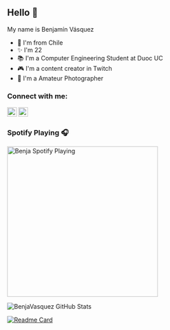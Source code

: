 ## Hello 👋

My name is Benjamín Vásquez
- 📍 I'm from Chile
- ✨ I'm 22 
- 📚 I'm a Computer Engineering Student at Duoc UC
- 🎮 I'm a content creator in Twitch
- 📸 I'm a Amateur Photographer

### Connect with me:
[<img alt="Beeenja__  |  Twitch" width="22px" src="https://cdn.jsdelivr.net/npm/simple-icons@v3/icons/twitch.svg"/>][twitch]
[<img alt="v.bnja  |  Instagram" width="22px" src="https://cdn.jsdelivr.net/npm/simple-icons@v3/icons/instagram.svg"/>][instagram]

### Spotify Playing 🎧
[<img src="https://spotify-now-playing-jade-tau.vercel.app/api/spotify" alt="Benja Spotify Playing" width="350"/>](https://open.spotify.com/user/7cd7dece88b648d8b2cdde328b86a02b)
<br/>

<img aligh="left" alt="BenjaVasquez GitHub Stats" 
src="https://github-readme-stats.vercel.app/api?username=BenjaVasquez24&show_icons=true&hide_border=true&theme=radical"/> 

[![Readme Card](https://github-readme-stats.vercel.app/api/pin/?username=BenjaVasquez24&repo=github-readme-stats)](https://github.com/BenjaVasquez24/github-readme-stats)


[twitch]: https://www.twitch.tv/Beeenja__
[instagram]: https://www.instagram.com/v.bnja